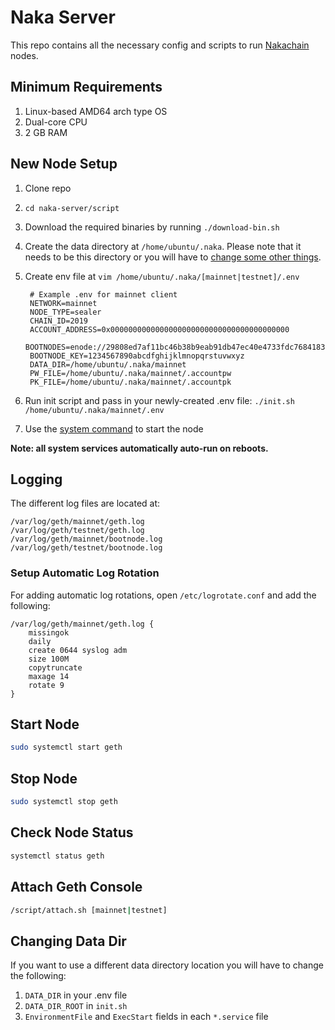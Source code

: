 # Naka Server

This repo contains all the necessary config and scripts to run [Nakachain](https://github.com/nakachain/go-naka) nodes.

## Minimum Requirements

1. Linux-based AMD64 arch type OS
2. Dual-core CPU
3. 2 GB RAM

## New Node Setup

1. Clone repo
2. `cd naka-server/script`
3. Download the required binaries by running `./download-bin.sh`
4. Create the data directory at `/home/ubuntu/.naka`. Please note that it needs to be this directory or you will have to [change some other things](#changing-data-dir).
5. Create env file at `vim /home/ubuntu/.naka/[mainnet|testnet]/.env`

        # Example .env for mainnet client
        NETWORK=mainnet
        NODE_TYPE=sealer
        CHAIN_ID=2019
        ACCOUNT_ADDRESS=0x0000000000000000000000000000000000000000
        BOOTNODES=enode://29808ed7af11bc46b38b9eab91db47ec40e4733fdc7684183655e2ed2a262676ce5bed031fb79750035f229b0d4288cdc3ead13b777704535aabedad2d4ff8b5@52.194.7.60:30301,enode://d0ca807148c8ca9900ed3c479b2025a8a80ca9e1102b6efc4b058103c0cf25d054a71651768bf7648810866fbea384b22f3d66e16c680195ea2717da986374df@52.9.174.142:30301,enode://ffed101f9e2f79994dfe1d0e58b56be7a5e98538d85319f94ac85e0cae9292c1017ba6be7d107b17aaf78c4f46f19caea2332a93da7725910c2112d11347665d@13.53.210.165:30301
        BOOTNODE_KEY=1234567890abcdfghijklmnopqrstuvwxyz
        DATA_DIR=/home/ubuntu/.naka/mainnet
        PW_FILE=/home/ubuntu/.naka/mainnet/.accountpw
        PK_FILE=/home/ubuntu/.naka/mainnet/.accountpk

6. Run init script and pass in your newly-created .env file: `./init.sh /home/ubuntu/.naka/mainnet/.env`
7. Use the [system command](#start-node) to start the node

**Note: all system services automatically auto-run on reboots.**

## Logging

The different log files are located at:

```text
/var/log/geth/mainnet/geth.log
/var/log/geth/testnet/geth.log
/var/log/geth/mainnet/bootnode.log
/var/log/geth/testnet/bootnode.log
```

### Setup Automatic Log Rotation

For adding automatic log rotations, open `/etc/logrotate.conf` and add the following:

```text
/var/log/geth/mainnet/geth.log {
    missingok
    daily
    create 0644 syslog adm
    size 100M
    copytruncate
    maxage 14
    rotate 9
}
```

## Start Node

```bash
sudo systemctl start geth
```

## Stop Node

```bash
sudo systemctl stop geth
```

## Check Node Status

```bash
systemctl status geth
```

## Attach Geth Console

```bash
/script/attach.sh [mainnet|testnet]
```

## Changing Data Dir

If you want to use a different data directory location you will have to change the following:

1. `DATA_DIR` in your .env file
2. `DATA_DIR_ROOT` in `init.sh`
3. `EnvironmentFile` and `ExecStart` fields in each `*.service` file
